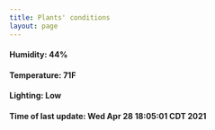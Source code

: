 ```yaml
---
title: Plants' conditions
layout: page
---
```



#### Humidity: 44%
#### Temperature: 71F
#### Lighting: Low
#### Time of last update: Wed Apr 28 18:05:01 CDT 2021
